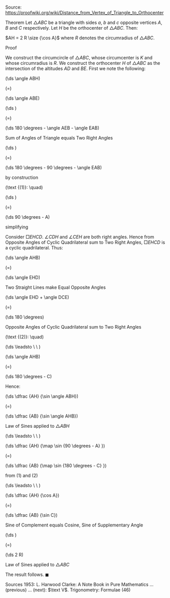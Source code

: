 # 

Source: https://proofwiki.org/wiki/Distance_from_Vertex_of_Triangle_to_Orthocenter

Theorem
Let $\triangle ABC$ be a triangle with sides $a$, $b$ and $c$ opposite vertices $A$, $B$ and $C$ respectively.
Let $H$ be the orthocenter of $\triangle ABC$.
Then:

$AH = 2 R \size {\cos A}$
where $R$ denotes the circumradius of $\triangle ABC$.


Proof

We construct the circumcircle of $\triangle ABC$, whose circumcenter is $K$ and whose circumradius is $R$.
We construct the orthocenter $H$ of $\triangle ABC$ as the intersection of the altitudes $AD$ and $BE$.
First we note the following:














\(\ds \angle ABH\)

\(=\)







\(\ds \angle ABE\)




















\(\ds \)

\(=\)







\(\ds 180 \degrees - \angle AEB - \angle EAB\)





Sum of Angles of Triangle equals Two Right Angles














\(\ds \)

\(=\)







\(\ds 180 \degrees - 90 \degrees - \angle EAB\)





by construction




\(\text {(1)}: \quad\)









\(\ds \)

\(=\)







\(\ds 90 \degrees - A\)





simplifying




Consider $\Box EHCD$.
$\angle CDH$ and $\angle CEH$ are both right angles.
Hence from Opposite Angles of Cyclic Quadrilateral sum to Two Right Angles, $\Box EHCD$ is a cyclic quadrilateral.
Thus:














\(\ds \angle AHB\)

\(=\)







\(\ds \angle EHD\)





Two Straight Lines make Equal Opposite Angles














\(\ds \angle EHD + \angle DCE\)

\(=\)







\(\ds 180 \degrees\)





Opposite Angles of Cyclic Quadrilateral sum to Two Right Angles




\(\text {(2)}: \quad\)



\(\ds \leadsto \ \ \)





\(\ds \angle AHB\)

\(=\)







\(\ds 180 \degrees - C\)










Hence:














\(\ds \dfrac {AH} {\sin \angle ABH}\)

\(=\)







\(\ds \dfrac {AB} {\sin \angle AHB}\)





Law of Sines applied to $\triangle ABH$








\(\ds \leadsto \ \ \)





\(\ds \dfrac {AH} {\map \sin {90 \degrees - A} }\)

\(=\)







\(\ds \dfrac {AB} {\map \sin {180 \degrees - C} }\)





from $(1)$ and $(2)$








\(\ds \leadsto \ \ \)





\(\ds \dfrac {AH} {\cos A}\)

\(=\)







\(\ds \dfrac {AB} {\sin C}\)





Sine of Complement equals Cosine, Sine of Supplementary Angle














\(\ds \)

\(=\)







\(\ds 2 R\)





Law of Sines applied to $\triangle ABC$



The result follows.
$\blacksquare$


Sources
1953: L. Harwood Clarke: A Note Book in Pure Mathematics ... (previous) ... (next): $\text V$. Trigonometry: Formulae $(46)$




